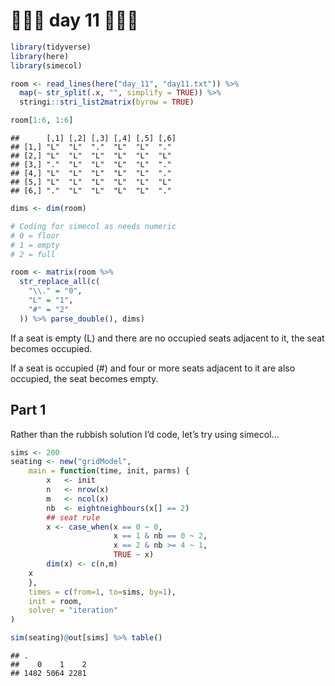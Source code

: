 🎄🎄🎄 day 11 🎄🎄🎄
================

``` r
library(tidyverse)
library(here)
library(simecol)

room <- read_lines(here("day_11", "day11.txt")) %>%
  map(~ str_split(.x, "", simplify = TRUE)) %>%
  stringi::stri_list2matrix(byrow = TRUE)

room[1:6, 1:6]
```

    ##      [,1] [,2] [,3] [,4] [,5] [,6]
    ## [1,] "L"  "L"  "."  "L"  "L"  "." 
    ## [2,] "L"  "L"  "L"  "L"  "L"  "L" 
    ## [3,] "."  "L"  "L"  "L"  "L"  "." 
    ## [4,] "L"  "L"  "L"  "L"  "L"  "." 
    ## [5,] "L"  "L"  "L"  "L"  "L"  "L" 
    ## [6,] "."  "L"  "L"  "L"  "L"  "."

``` r
dims <- dim(room)

# Coding for simecol as needs numeric
# 0 = floor
# 1 = empty
# 2 = full

room <- matrix(room %>%
  str_replace_all(c(
    "\\." = "0",
    "L" = "1",
    "#" = "2"
  )) %>% parse_double(), dims) 
```

If a seat is empty (L) and there are no occupied seats adjacent to it,
the seat becomes occupied.

If a seat is occupied (\#) and four or more seats adjacent to it are
also occupied, the seat becomes empty.

## Part 1

Rather than the rubbish solution I’d code, let’s try using simecol…

``` r
sims <- 200
seating <- new("gridModel",
    main = function(time, init, parms) {
        x   <- init
        n   <- nrow(x)
        m   <- ncol(x)
        nb  <- eightneighbours(x[] == 2)
        ## seat rule
        x <- case_when(x == 0 ~ 0,
                       x == 1 & nb == 0 ~ 2,
                       x == 2 & nb >= 4 ~ 1,
                       TRUE ~ x)
        dim(x) <- c(n,m)
    x
    },
    times = c(from=1, to=sims, by=1),
    init = room,
    solver = "iteration"
)

sim(seating)@out[sims] %>% table()
```

    ## .
    ##    0    1    2 
    ## 1482 5064 2281

